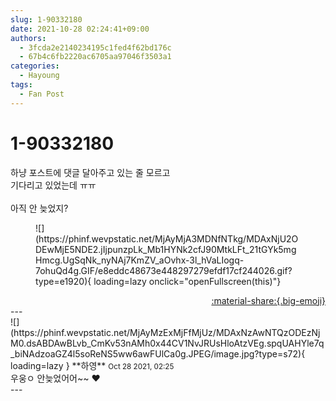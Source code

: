 ```yaml
---
slug: 1-90332180
date: 2021-10-28 02:24:41+09:00
authors:
  - 3fcda2e2140234195c1fed4f62bd176c
  - 67b4c6fb2220ac6705aa97046f3503a1
categories:
  - Hayoung
tags:
  - Fan Post
---
```


# 1-90332180

<div class="post-container" markdown="1">
<div class="content-container md-sidebar__scrollwrap" markdown="1">

하냥 포스트에 댓글 달아주고 있는 줄 모르고<br>기다리고 있었는데 ㅠㅠ<br><br>아직 안 늦었지?
<figure markdown="1">
![](https://phinf.wevpstatic.net/MjAyMjA3MDNfNTkg/MDAxNjU2ODEwMjE5NDE2.jIjpunzpLk_Mb1HYNk2cfJ90MtkLFt_21tGYk5mgHmcg.UgSqNk_nyNAj7KmZV_aOvhx-3l_hVaLIogq-7ohuQd4g.GIF/e8eddc48673e448297279efdf17cf244026.gif?type=e1920){ loading=lazy onclick="openFullscreen(this)"}
</figure>


</div>
</div>

<div style="text-align: right;" markdown="1">
<a href="https://weverse.io/fromis9/fanpost/1-90332180" style="text-align: right;">:material-share:{.big-emoji}</a>
</div>
---

<div class="comments-container md-sidebar__scrollwrap" markdown="1">
<div class="comment" markdown="1">
<div class='id-container' markdown="1">
![](https://phinf.wevpstatic.net/MjAyMzExMjFfMjUz/MDAxNzAwNTQzODEzNjM0.dsABDAwBLvb_CmKv53nAMh0x44CV1NvJRUsHloAtzVEg.spqUAHYle7q_biNAdzoaGZ4l5soReNS5ww6awFUlCa0g.JPEG/image.jpg?type=s72){ loading=lazy }
**<span class="artist">하영</span>** <small>Oct 28 2021, 02:25</small><br>
</div>
<div class='comment-body' markdown="1">
우웅ㅇ 안늦었어어~~ ♥️
</div>
</div>
</div>
---
